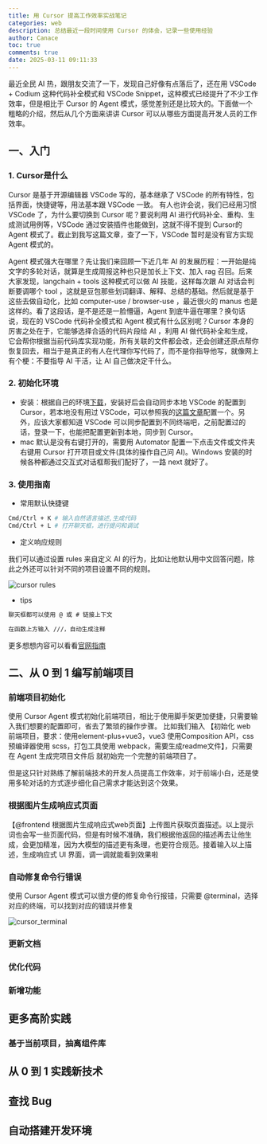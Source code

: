 ```yaml
---
title: 用 Cursor 提高工作效率实战笔记
categories: web
description: 总结最近一段时间使用 Cursor 的体会，记录一些使用经验
author: Canace
toc: true
comments: true
date: 2025-03-11 09:11:33
---
```

最近全民 AI 热，跟朋友交流了一下，发现自己好像有点落后了，还在用 VSCode + Codium 这种代码补全模式和 VSCode Snippet，这种模式已经提升了不少工作效率，但是相比于 Cursor 的 Agent 模式，感觉差别还是比较大的。下面做一个粗略的介绍，然后从几个方面来讲讲 Cursor 可以从哪些方面提高开发人员的工作效率。

## 一、入门

### 1. Cursor是什么

Cursor 是基于开源编辑器 VSCode 写的，基本继承了 VSCode 的所有特性，包括界面，快捷键等，用法基本跟 VSCode 一致。 有人也许会说，我们已经用习惯 VSCode 了，为什么要切换到 Cursor 呢？要说利用 AI 进行代码补全、重构、生成测试用例等，VSCode 通过安装插件也能做到，这就不得不提到 Cursor的 Agent 模式了。截止到我写这篇文章，查了一下，VSCode 暂时是没有官方实现 Agent 模式的。

Agent 模式强大在哪里？先让我们来回顾一下近几年 AI 的发展历程：一开始是纯文字的多轮对话，就算是生成周报这种也只是加长上下文、加入 rag 召回。后来大家发现，langchain + tools 这种模式可以做 AI 技能，这样每次跟 AI 对话会判断要调哪个 tool ，这就是豆包那些划词翻译、解释、总结的基础。然后就是基于这些去做自动化，比如 computer-use / browser-use ，最近很火的 manus 也是这样的。看了这段话，是不是还是一脸懵逼，Agent 到底牛逼在哪里？换句话说，现在的 VSCode 代码补全模式和 Agent 模式有什么区别呢？Cursor 本身的厉害之处在于，它能够选择合适的代码片段给 AI ，利用 AI 做代码补全和生成，它会帮你根据当前代码库实现功能，所有关联的文件都会改，还会创建还原点帮你恢复回去，相当于是真正的有人在代理你写代码了，而不是你指导他写，就像网上有个梗：不要指导 AI 干活，让 AI 自己做决定干什么。

### 2. 初始化环境

- 安装：根据自己的环境[下载](https://www.cursor.com/)，安装好后会自动同步本地 VSCode 的配置到 Cursor，若本地没有用过 VSCode，可以参照我的[这篇文章](https://canace.site/%E7%94%A8vscode%E6%90%9E%E4%BA%8B%E6%83%85/)配置一个。另外，应该大家都知道 VSCode 可以同步配置到不同终端吧，之前配置过的话，登录一下，也能把配置更新到本地，同步到 Cursor。
- mac 默认是没有右键打开的，需要用 Automator 配置一下点击文件或文件夹右键用 Cursor 打开项目或文件(具体的操作自己问 AI)。Windows 安装的时候各种都通过交互式对话框帮我们配好了，一路 next 就好了。

### 3. 使用指南

- 常用默认快捷键

```bash
Cmd/Ctrl + K # 输入自然语言描述,生成代码
Cmd/Ctrl + L # 打开聊天框，进行提问和调试
```

- 定义响应规则

我们可以通过设置 rules 来自定义 AI 的行为，比如让他默认用中文回答问题，除此之外还可以针对不同的项目设置不同的规则。

![cursor rules](https://raw.githubusercontent.com/Canace22/Assets/main/cursor-rules.png)

- tips
```md
聊天框都可以使用 @ 或 # 链接上下文

在函数上方输入 ///，自动生成注释
```

更多想想内容可以看看[官网指南](https://docs.cursor.com/get-started/introduction)

## 二、从 0 到 1 编写前端项目

### 前端项目初始化

使用 Cursor Agent 模式初始化前端项目，相比于使用脚手架更加便捷，只需要输入我们想要的配置即可，省去了繁琐的操作步骤。 比如我们输入 【初始化 web 前端项目，要求：使用element-plus+vue3，vue3 使用Composition API，css 预编译器使用 scss，打包工具使用 webpack，需要生成readme文件】，只需要在 Agent 生成完项目文件后 <accept all> 就初始完一个完整的前端项目了。

但是这只针对熟练了解前端技术的开发人员提高工作效率，对于前端小白，还是使用多轮对话的方式逐步细化自己需求才能达到这个效果。

### 根据图片生成响应式页面

【@frontend 根据图片生成响应式web页面】上传图片获取页面描述。以上提示词也会写一些页面代码，但是有时候不准确，我们根据他返回的描述再去让他生成，会更加精准，因为大模型的描述更有条理，也更符合规范。接着输入以上描述，生成响应式 UI 界面，调一调就能看到效果啦

### 自动修复命令行错误

使用 Cursor Agent 模式可以很方便的修复命令行报错，只需要 @terminal，选择对应的终端，可以找到对应的错误并修复

![cursor_terminal](https://raw.githubusercontent.com/Canace22/Assets/main/cursor-terminal.png)

### 更新文档

### 优化代码

### 新增功能

## 更多高阶实践

### 基于当前项目，抽离组件库

## 从 0 到 1 实践新技术

## 查找 Bug

## 自动搭建开发环境